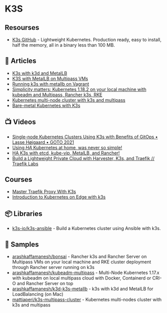 # K3S

## Resourses
- [K3s GitHub](https://github.com/k3s-io/k3s) - Lightweight Kubernetes. Production ready, easy to install, half the memory, all in a binary less than 100 MB.

## 📕 Articles
- [K3s with k3d and MetalLB](https://blog.kubernauts.io/k3s-with-k3d-and-metallb-on-mac-923a3255c36e)
- [K3S with MetalLB on Multipass VMs](https://blog.kubernauts.io/k3s-with-metallb-on-multipass-vms-ac2b37298589)
- [Running k3s with metallb on Vagrant](https://medium.com/@toja/running-k3s-with-metallb-on-vagrant-bd9603a5113b)
- [Simplicity matters: Kubernetes 1.18.2 on your local machine with kubeadm and Multipass, Rancher k3s, RKE](https://blog.kubernauts.io/simplicity-matters-kubernetes-1-16-fffbf7e84944)
- [Kubernetes multi-node cluster with k3s and multipass](https://levelup.gitconnected.com/kubernetes-cluster-with-k3s-and-multipass-7532361affa3)
- [Bare-metal Kubernetes with K3s](https://blog.alexellis.io/bare-metal-kubernetes-with-k3s/)

## 📺 Videos
- [Single-node Kubernetes Clusters Using K3s with Benefits of GitOps • Lasse Højgaard • GOTO 2021](https://www.youtube.com/watch?v=ePyFJ7Hd57Q)
- [Using *HA* Kubernetes at home, was never so simple!](https://www.youtube.com/watch?v=UdjhFLV1yt8)
- [HA K3s with etcd, kube-vip, MetalLB, and Rancher!](https://www.youtube.com/watch?v=9PLw1xalcYA)
- [Build a Lightweight Private Cloud with Harvester, K3s, and Traefik // Traefik Labs](https://www.youtube.com/watch?v=Lu60U2X7SYI)

## Courses
- [Master Traefik Proxy With K3s](https://academy.traefik.io/courses/master-traefik-proxy-with-k3s)
- [Introduction to Kubernetes on Edge with k3s](https://training.linuxfoundation.org/training/introduction-to-kubernetes-on-edge-with-k3s-lfs156x/)
## 📦 Libraries
- [k3s-io/k3s-ansible](https://github.com/k3s-io/k3s-ansible) - Build a Kubernetes cluster using Ansible with k3s.

## 🚀 Samples

- [arashkaffamanesh/bonsai](https://github.com/arashkaffamanesh/bonsai) - Rancher k3s and Rancher Server on Multipass VMs on your local machine and RKE cluster deployment through Rancher server running on k3s
- [arashkaffamanesh/kubeadm-multipass](https://github.com/arashkaffamanesh/kubeadm-multipass) - Multi-Node Kubernetes 1.17.x with kubeadm on local multipass cloud with Docker, Containerd or CRI-O and Rancher Server on top
- [arashkaffamanesh/k3d-k3s-metallb](https://github.com/arashkaffamanesh/k3d-k3s-metallb) - k3s with k3d and MetalLB for LoadBalancing (on Mac)
- [mattiaperi/k3s-multipass-cluster](https://github.com/mattiaperi/k3s-multipass-cluster) - Kubernetes multi-nodes cluster with k3s and multipass

